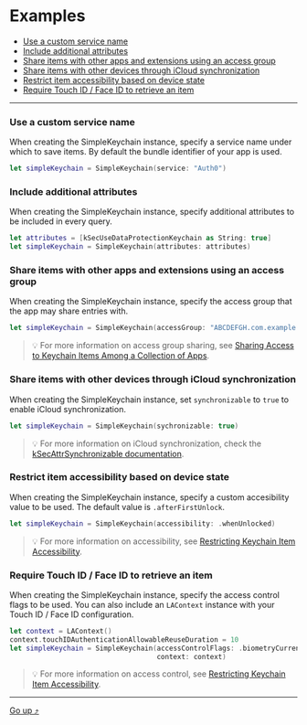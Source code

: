 # Examples

- [Use a custom service name](#use-a-custom-service-name)
- [Include additional attributes](#include-additional-attributes)
- [Share items with other apps and extensions using an access group](#share-items-with-other-apps-and-extensions-using-an-access-group)
- [Share items with other devices through iCloud synchronization](#share-items-with-other-devices-through-icloud-synchronization)
- [Restrict item accessibility based on device state](#restrict-item-accessibility-based-on-device-state)
- [Require Touch ID / Face ID to retrieve an item](#require-touch-id--face-id-to-retrieve-an-item)

---

### Use a custom service name

When creating the SimpleKeychain instance, specify a service name under which to save items. By default the bundle identifier of your app is used.

```swift
let simpleKeychain = SimpleKeychain(service: "Auth0")
```

### Include additional attributes

When creating the SimpleKeychain instance, specify additional attributes to be included in every query.

```swift
let attributes = [kSecUseDataProtectionKeychain as String: true]
let simpleKeychain = SimpleKeychain(attributes: attributes)
```

### Share items with other apps and extensions using an access group

When creating the SimpleKeychain instance, specify the access group that the app may share entries with.

```swift
let simpleKeychain = SimpleKeychain(accessGroup: "ABCDEFGH.com.example.myaccessgroup")
```

> 💡 For more information on access group sharing, see [Sharing Access to Keychain Items Among a Collection of Apps](https://developer.apple.com/documentation/security/keychain_services/keychain_items/sharing_access_to_keychain_items_among_a_collection_of_apps).

### Share items with other devices through iCloud synchronization

When creating the SimpleKeychain instance, set `synchronizable` to `true` to enable iCloud synchronization.

```swift
let simpleKeychain = SimpleKeychain(sychronizable: true)
```

> 💡 For more information on iCloud synchronization, check the [kSecAttrSynchronizable documentation](https://developer.apple.com/documentation/security/ksecattrsynchronizable).

### Restrict item accessibility based on device state

When creating the SimpleKeychain instance, specify a custom accesibility value to be used. The default value is `.afterFirstUnlock`.

```swift
let simpleKeychain = SimpleKeychain(accessibility: .whenUnlocked)
```

> 💡 For more information on accessibility, see [Restricting Keychain Item Accessibility](https://developer.apple.com/documentation/security/keychain_services/keychain_items/restricting_keychain_item_accessibility).

### Require Touch ID / Face ID to retrieve an item

When creating the SimpleKeychain instance, specify the access control flags to be used. You can also include an `LAContext` instance with your Touch ID / Face ID configuration.

```swift
let context = LAContext()
context.touchIDAuthenticationAllowableReuseDuration = 10
let simpleKeychain = SimpleKeychain(accessControlFlags: .biometryCurrentSet,
                                    context: context)
```

> 💡 For more information on access control, see [Restricting Keychain Item Accessibility](https://developer.apple.com/documentation/security/keychain_services/keychain_items/restricting_keychain_item_accessibility).

---

[Go up ⤴](#examples)
